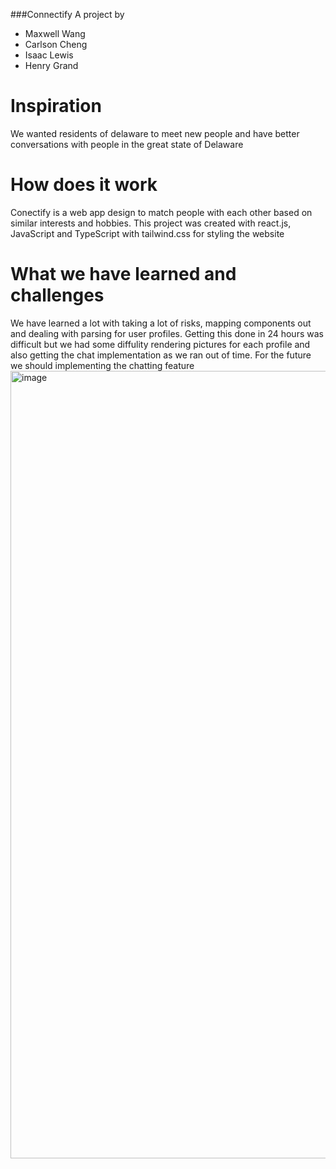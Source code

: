 ###Connectify
A project by
<ul>
<li>Maxwell Wang</li>
<li>Carlson Cheng</li>
<li>Isaac Lewis</li>
<li>Henry Grand</li>
</ul>

<h1>Inspiration</h1>
<p>We wanted residents of delaware to meet new people and have better conversations with people in the great state of Delaware</p>

<h1>How does it work</h1>
<p>Conectify is a web app design to match people with each other based on similar interests and hobbies. This project was created with react.js, JavaScript and TypeScript with tailwind.css
for styling the website</p>

<h1>What we have learned and challenges</h1>
<p>We have learned a lot with taking a lot of risks, mapping components out and dealing with parsing for user profiles. Getting this done in 24 hours was difficult but
we had some diffulity rendering pictures for each profile and also getting the chat implementation as we ran out of time. For the future we should implementing the chatting feature</p1>

<img width="1260" alt="image" src="https://user-images.githubusercontent.com/90732327/235361055-096b9a21-e482-4a2b-b925-700d4084a9ef.png">
